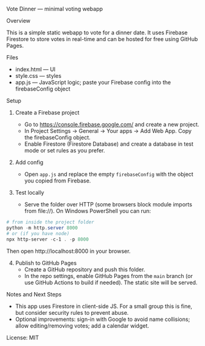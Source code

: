 Vote Dinner — minimal voting webapp

Overview

This is a simple static webapp to vote for a dinner date. It uses Firebase Firestore to store votes in real-time and can be hosted for free using GitHub Pages.

Files

- index.html — UI
- style.css — styles
- app.js — JavaScript logic; paste your Firebase config into the firebaseConfig object

Setup

1. Create a Firebase project
   - Go to https://console.firebase.google.com/ and create a new project.
   - In Project Settings -> General -> Your apps -> Add Web App. Copy the firebaseConfig object.
   - Enable Firestore (Firestore Database) and create a database in test mode or set rules as you prefer.

2. Add config
   - Open `app.js` and replace the empty `firebaseConfig` with the object you copied from Firebase.

3. Test locally
   - Serve the folder over HTTP (some browsers block module imports from file://). On Windows PowerShell you can run:

```powershell
# from inside the project folder
python -m http.server 8000
# or (if you have node)
npx http-server -c-1 . -p 8000
```

Then open http://localhost:8000 in your browser.

4. Publish to GitHub Pages
   - Create a GitHub repository and push this folder.
   - In the repo settings, enable GitHub Pages from the `main` branch (or use GitHub Actions to build if needed). The static site will be served.

Notes and Next Steps

- This app uses Firestore in client-side JS. For a small group this is fine, but consider security rules to prevent abuse.
- Optional improvements: sign-in with Google to avoid name collisions; allow editing/removing votes; add a calendar widget.

License: MIT
